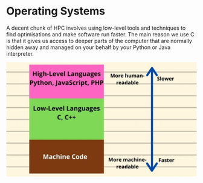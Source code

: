 # Operating Systems

A decent chunk of HPC involves using low-level tools and techniques to find optimisations and make software run faster. The main reason we use C is that it gives us access to deeper parts of the computer that are normally hidden away and managed on your behalf by your Python or Java interpreter. 

![comp-levels](./imgs/programming-levels.jpg)

